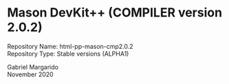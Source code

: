 # Mason DevKit++ (COMPILER version 2.0.2)  
Repository Name: html-pp-mason-cmp2.0.2  
Repository Type: Stable versions (ALPHA1)  
  
Gabriel Margarido  
November 2020
